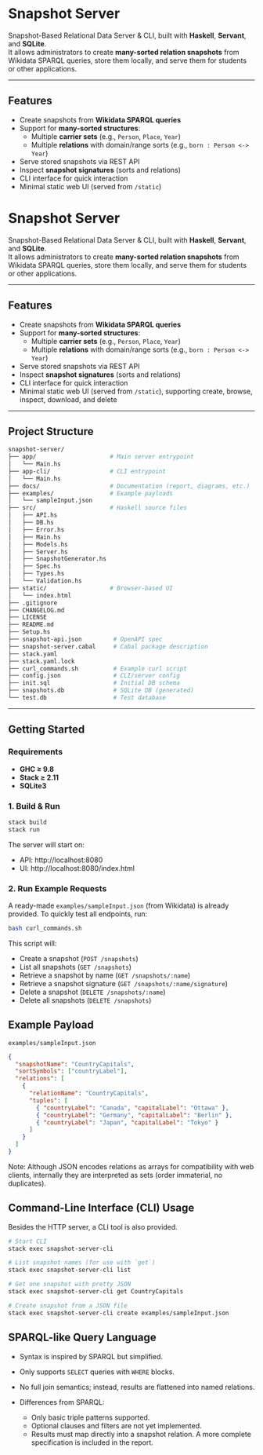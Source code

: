 # Snapshot Server

Snapshot-Based Relational Data Server & CLI, built with **Haskell**, **Servant**, and **SQLite**.  
It allows administrators to create **many-sorted relation snapshots** from Wikidata SPARQL queries, store them locally, and serve them for students or other applications.

---

##  Features

- Create snapshots from **Wikidata SPARQL queries**
- Support for **many-sorted structures**:
  - Multiple **carrier sets** (e.g., `Person`, `Place`, `Year`)
  - Multiple **relations** with domain/range sorts (e.g., `born : Person <-> Year`)
- Serve stored snapshots via REST API
- Inspect **snapshot signatures** (sorts and relations)
- CLI interface for quick interaction
- Minimal static web UI (served from `/static`)

# Snapshot Server

Snapshot-Based Relational Data Server & CLI, built with **Haskell**, **Servant**, and **SQLite**.  
It allows administrators to create **many-sorted relation snapshots** from Wikidata SPARQL queries, store them locally, and serve them for students or other applications.

---

## Features

- Create snapshots from **Wikidata SPARQL queries**
- Support for **many-sorted structures**:
  - Multiple **carrier sets** (e.g., `Person`, `Place`, `Year`)
  - Multiple **relations** with domain/range sorts (e.g., `born : Person <-> Year`)
- Serve stored snapshots via REST API
- Inspect **snapshot signatures** (sorts and relations)
- CLI interface for quick interaction
- Minimal static web UI (served from `/static`), supporting create, browse, inspect, download, and delete

---

## Project Structure

```bash
snapshot-server/
├── app/                     # Main server entrypoint
│   └── Main.hs
├── app-cli/                 # CLI entrypoint
│   └── Main.hs
├── docs/                    # Documentation (report, diagrams, etc.)
├── examples/                # Example payloads
│   └── sampleInput.json
├── src/                     # Haskell source files
│   ├── API.hs
│   ├── DB.hs
│   ├── Error.hs
│   ├── Main.hs
│   ├── Models.hs
│   ├── Server.hs
│   ├── SnapshotGenerator.hs
│   ├── Spec.hs
│   ├── Types.hs
│   └── Validation.hs
├── static/                  # Browser-based UI
│   └── index.html
├── .gitignore
├── CHANGELOG.md
├── LICENSE
├── README.md
├── Setup.hs
├── snapshot-api.json         # OpenAPI spec
├── snapshot-server.cabal     # Cabal package description
├── stack.yaml
├── stack.yaml.lock
├── curl_commands.sh          # Example curl script
├── config.json               # CLI/server config
├── init.sql                  # Initial DB schema
├── snapshots.db              # SQLite DB (generated)
└── test.db                   # Test database
```
---

##  Getting Started

### Requirements
- **GHC ≥ 9.8**
- **Stack ≥ 2.11**
- **SQLite3** 

### 1. Build & Run
```bash
stack build
stack run
```

The server will start on:
- API: http://localhost:8080
- UI: http://localhost:8080/index.html

### 2. Run Example Requests

A ready-made `examples/sampleInput.json` (from Wikidata) is already provided.
To quickly test all endpoints, run:
```bash
bash curl_commands.sh
```
This script will:
- Create a snapshot (`POST /snapshots`)
- List all snapshots (`GET /snapshots`)
- Retrieve a snapshot by name (`GET /snapshots/:name`)
- Retrieve a snapshot signature (`GET /snapshots/:name/signature`)
- Delete a snapshot (`DELETE /snapshots/:name`)
- Delete all snapshots (`DELETE /snapshots`)

## Example Payload



`examples/sampleInput.json`

```json
{
  "snapshotName": "CountryCapitals",
  "sortSymbols": ["countryLabel"],
  "relations": [
    {
      "relationName": "CountryCapitals",
      "tuples": [
        { "countryLabel": "Canada", "capitalLabel": "Ottawa" },
        { "countryLabel": "Germany", "capitalLabel": "Berlin" },
        { "countryLabel": "Japan", "capitalLabel": "Tokyo" }
      ]
    }
  ]
}
```
Note: Although JSON encodes relations as arrays for compatibility with web clients, internally they are interpreted as sets (order immaterial, no duplicates).

## Command-Line Interface (CLI) Usage
Besides the HTTP server, a CLI tool is also provided.

```bash
# Start CLI
stack exec snapshot-server-cli

# List snapshot names (for use with `get`)
stack exec snapshot-server-cli list

# Get one snapshot with pretty JSON
stack exec snapshot-server-cli get CountryCapitals

# Create snapshot from a JSON file
stack exec snapshot-server-cli create examples/sampleInput.json
```

## SPARQL-like Query Language

- Syntax is inspired by SPARQL but simplified.
- Only supports `SELECT` queries with `WHERE` blocks.
- No full join semantics; instead, results are flattened into named relations.
- Differences from SPARQL:

  - Only basic triple patterns supported.
  - Optional clauses and filters are not yet implemented.
  - Results must map directly into a snapshot relation.
A more complete specification is included in the report.






